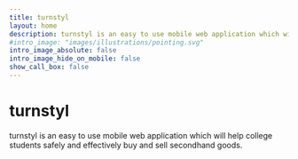 ```yaml
---
title: turnstyl
layout: home
description: turnstyl is an easy to use mobile web application which will help college students safely and effectively buy and sell secondhand goods.
#intro_image: "images/illustrations/pointing.svg"
intro_image_absolute: false
intro_image_hide_on_mobile: false
show_call_box: false
---
```


# turnstyl

turnstyl is an easy to use mobile web application which will help college students safely and effectively buy and sell secondhand goods.